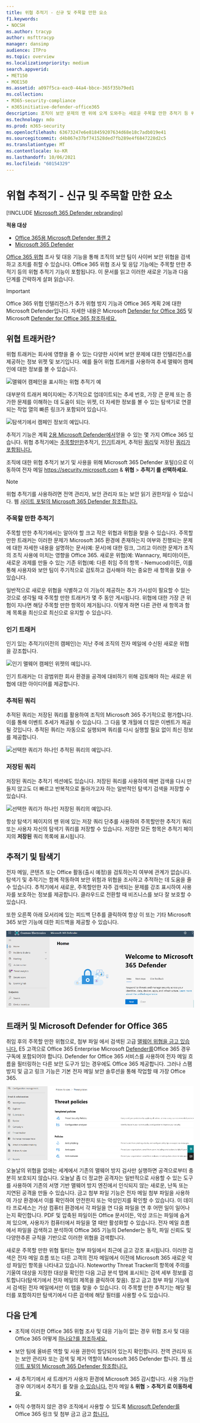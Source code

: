 ```yaml
---
title: 위협 추적기 - 신규 및 주목할 만한 요소
f1.keywords:
- NOCSH
ms.author: tracyp
author: msfttracyp
manager: dansimp
audience: ITPro
ms.topic: overview
ms.localizationpriority: medium
search.appverid:
- MET150
- MOE150
ms.assetid: a097f5ca-eac0-44a4-bbce-365f35b79ed1
ms.collection:
- M365-security-compliance
- m365initiative-defender-office365
description: 조직이 보안 문제의 맨 위에 오게 도와주는 새로운 주목할 만한 추적기 등 위협 추적기에 대해 자세히 알아보습니다.
ms.technology: mdo
ms.prod: m365-security
ms.openlocfilehash: 63673247e6e818459207634d68e18c7adb019e41
ms.sourcegitcommit: d4b867e37bf741528ded7fb289e4f6847228d2c5
ms.translationtype: MT
ms.contentlocale: ko-KR
ms.lasthandoff: 10/06/2021
ms.locfileid: "60154329"
---
```

# <a name="threat-trackers---new-and-noteworthy"></a>위협 추적기 - 신규 및 주목할 만한 요소

[!INCLUDE [Microsoft 365 Defender rebranding](../includes/microsoft-defender-for-office.md)]

**적용 대상**
- [Office 365용 Microsoft Defender 플랜 2](defender-for-office-365.md)
- [Microsoft 365 Defender](../defender/microsoft-365-defender.md)

[Office 365 위협](office-365-ti.md) 조사 및 대응 기능을 통해 조직의 보안 팀이 사이버 보안 위협을 검색하고 조치를 취할 수 있습니다. Office 365 위협 조사 및 응답 기능에는 주목할 만한 추적기 등의 위협 추적기 기능이 포함됩니다. 이 문서를 읽고 이러한 새로운 기능과 다음 단계를 간략하게 살펴 읽습니다.

> [!IMPORTANT]
> Office 365 위협 인텔리전스가 추가 위협 방지 기능과 Office 365 계획 2에 대한 Microsoft Defender입니다. 자세한 내용은 Microsoft [Defender for Office 365](https://products.office.com/exchange/advance-threat-protection) 및 Microsoft [Defender for Office 365 참조하세요.](/office365/servicedescriptions/office-365-advanced-threat-protection-service-description)

## <a name="what-are-threat-trackers"></a>위협 트래커란?

위협 트래커는 회사에 영향을 줄 수 있는 다양한 사이버 보안 문제에 대한 인텔리전스를 제공하는 정보 위젯 및 보기입니다. 예를 들어 위협 트래커를 사용하여 추세 맬웨어 캠페인에 대한 정보를 볼 수 있습니다.

![맬웨어 캠페인을 표시하는 위협 추적기 예](../../media/a883b5ac-8e2b-469a-90e0-f8ad39bb63b7.png)

대부분의 트래커 페이지에는 주기적으로 업데이트되는 추세 번호, 가장 큰 문제 또는 증가한 문제를 이해하는 데 도움이  되는 위젯, 더 자세한 정보를 볼 수 있는 탐색기로 연결되는 작업 열의 빠른 링크가 포함되어 있습니다.

![탐색기에서 캠페인 정보의 예입니다.](../../media/e426f220-fdcb-4dd9-99a2-db97dbcf71d5.png)

추적기 기능은 계획 [2용 Microsoft Defender에서](office-365-ti.md)얻을 수 있는 몇 가지 Office 365 있습니다. 위협 추적기에는 [주목할만한](#noteworthy-trackers)추적기, [인기](#trending-trackers)트래커, 추적된 [쿼리](#tracked-queries)및 저장된 [쿼리가 포함됩니다.](#saved-queries)

조직에 대한 위협 추적기 보기 및 사용을 위해 Microsoft 365 Defender 포털()으로 이동하여 전자 메일 <https://security.microsoft.com> & **위협** \> **추적기 를 선택하세요.**

> [!NOTE]
> 위협 추적기를 사용하려면 전역 관리자, 보안 관리자 또는 보안 읽기 권한자일 수 있습니다. 웹 [사이트 포털의 Microsoft 365 Defender 참조합니다.](permissions-microsoft-365-security-center.md)

### <a name="noteworthy-trackers"></a>주목할 만한 추적기

주목할 만한 추적기에서는 알아야 할 크고 작은 위협과 위험을 찾을 수 있습니다. 주목할 만한 트래커는 이러한 문제가 Microsoft 365 환경에 존재하는지 여부와 진행되는 문제에 대한 자세한 내용을 설명하는 문서(예: 문서)에 대한 링크, 그리고 이러한 문제가 조직의 조직 사용에 미치는 영향을 Office 365. 새로운 위협(예: Wannacry, 페티야)이든, 새로운 과제를 만들 수 있는 기존 위협(예: 다른 취임 주의 항목 - Nemucod)이든, 이를 통해 사용자와 보안 팀이 주기적으로 검토하고 검사해야 하는 중요한 새 항목을 찾을 수 있습니다.

일반적으로 새로운 위협을 식별하고 이 기능이 제공하는 추가 가시성이 필요할 수 있는 것으로 생각될 때 주목할 만한 트래커가 몇 주 동안 게시됩니다. 위협에 대한 가장 큰 위험이 지나면 해당 주목할 만한 항목이 제거됩니다. 이렇게 하면 다른 관련 새 항목과 함께 목록을 최신으로 최신으로 유지할 수 있습니다.

### <a name="trending-trackers"></a>인기 트래커

인기 있는 추적기(이전의 캠페인)는 지난 주에 조직의 전자 메일에 수신된 새로운 위협을 강조합니다.

![인기 맬웨어 캠페인 위젯의 예입니다.](../../media/d2ccc1a0-2a1d-4e36-99b5-6766c207772f.png)

인기 트래커는 더 광범위한 회사 환경을 공격에 대비하기 위해 검토해야 하는 새로운 위협에 대한 아이디어를 제공합니다.

### <a name="tracked-queries"></a>추적된 쿼리

추적된 쿼리는 저장된 쿼리를 활용하여 조직의 Microsoft 365 주기적으로 평가합니다. 이를 통해 이벤트 추세가 제공될 수 있습니다. 그 다음 몇 개월에 더 많은 이벤트가 제공될 것입니다. 추적된 쿼리는 자동으로 실행되며 쿼리를 다시 실행할 필요 없이 최신 정보를 제공합니다.

![선택한 쿼리가 하나인 추적된 쿼리의 예입니다.](../../media/0c556174-06eb-4ae5-b32a-5ff76b9e4f13.png)

### <a name="saved-queries"></a>저장된 쿼리

저장된 쿼리는 추적기 섹션에도 있습니다. 저장된 쿼리를 사용하여 매번 검색을 다시 만들지 않고도 더 빠르고 반복적으로 돌아가고자 하는 일반적인 탐색기 검색을 저장할 수 있습니다.

![선택한 쿼리가 하나인 저장된 쿼리의 예입니다.](../../media/188cf3ff-58f1-41ea-81aa-76158d8f40c3.png)

항상 탐색기 페이지의 맨 위에 있는 저장 쿼리 단추를 사용하여  주목할만한 추적기 쿼리 또는 사용자 자신의 탐색기 쿼리를 저장할 수 있습니다. 저장한 모든 항목은 추적기 페이지의 **저장된** 쿼리 목록에 표시됩니다.

## <a name="trackers-and-explorer"></a>추적기 및 탐색기

전자 메일, 콘텐츠 또는 Office 활동(출시 예정)을 검토하는지 여부에 관계가 없습니다. 탐색기 및 추적기는 함께 작동하여 보안 위험과 위협을 조사하고 추적하는 데 도움을 줄 수 있습니다. 추적기에서 새로운, 주목할만한 자주 검색되는 문제를 강조 표시하여 사용자를 보호하는 정보를 제공합니다. 클라우드로 전환할 때 비즈니스를 보다 잘 보호할 수 있습니다.

또한 오른쪽 아래 모서리에 있는 피드백 단추를 클릭하여 항상 이 또는  기타 Microsoft 365 보안 기능에 대한 피드백을 제공할 수 있습니다.

![Microsoft 365 Defender 포털.](../../media/microsoft-365-defender-portal.png)

## <a name="trackers-and-microsoft-defender-for-office-365"></a>트래커 및 Microsoft Defender for Office 365

취임 후의 주목할 만한 위협으로, 첨부 파일 에서 검색된 고급 [맬웨어 위협을 금고 있습니다.](safe-attachments.md) E5 고객으로 Office 365 Enterprise Microsoft [Defender를](defender-for-office-365.md)Office 365 경우 구독에 포함되어야 합니다. Defender for Office 365 서비스를 사용하여 전자 메일 흐름을 필터링하는 다른 보안 도구가 있는 경우에도 Office 365 제공합니다. 그러나 스팸 방지 [](safe-links.md) 및 금고 링크 기능은 기본 전자 메일 보안 솔루션을 통해 작업할 때 가장 Office 365.

![Microsoft Defender for Office 365 포털에서 Microsoft 365 Defender.](../../media/policies.png)

오늘날의 위협을 없애는 세계에서 기존의 맬웨어 방지 검사만 실행하면 공격으로부터 충분히 보호되지 않습니다. 오늘날 좀 더 정교한 공격자는 일반적으로 사용할 수 있는 도구를 사용하여 기존의 서명 기반 맬웨어 방지 엔진에서 인식되지 않는 새로운, 난독 또는 지연된 공격을 만들 수 있습니다. 금고 첨부 파일 기능은 전자 메일 첨부 파일을 사용하여 가상 환경에서 이를 확인하여 안전한지 또는 악성인지를 확인할 수 있습니다. 이 데이타 프로세스는 가상 컴퓨터 환경에서 각 파일을 연 다음 파일을 연 후 어떤 일이 일어나는지 확인합니다. PDF 및 압축된 파일이든 Office 문서이든, 악성 코드는 파일에 숨겨져 있으며, 사용자가 컴퓨터에서 파일을 열 때만 활성화할 수 있습니다. 전자 메일 흐름에서 파일을 검색하고 분석하여 Office 365 기능의 Defender는 동작, 파일 신뢰도 및 다양한추론 규칙을 기반으로 이러한 위협을 검색합니다.

새로운 주목할 만한 위협 필터는 첨부 파일에서 최근에 금고 강조 표시됩니다. 이러한 검색은 전자 메일 흐름 또는 다른 고객의 전자 메일에서 이전에 Microsoft 365 새로운 악성 파일인 항목을 나타내고 있습니다. Noteworthy Threat Tracker의 항목에 주의를 기울여 대상을 지정한 대상을 확인한 다음 고급 분석 탭에 표시되는 검색 세부 정보를 검토합니다(탐색기에서 전자 메일의 제목을 클릭하여 찾음). 참고 금고 첨부 파일 기능에서 검색된 전자 메일에서만 이 탭을 찾을 수 있습니다. 이 주목할 만한 추적기는 해당 필터를 포함하지만 탐색기에서 다른 검색에 해당 필터를 사용할 수도 있습니다.

## <a name="next-steps"></a>다음 단계

- 조직에 이러한 Office 365 위협 조사 및 대응 기능이 없는 경우 위협 조사 및 대응 Office 365 어떻게 [하나요?를 참조하세요.](office-365-ti.md)

- 보안 팀에 올바른 역할 및 사용 권한이 할당되어 있는지 확인합니다. 전역 관리자 또는 보안 관리자 또는 검색 및 제거 역할이 Microsoft 365 Defender 합니다. 웹 [사이트 포털의 Microsoft 365 Defender 참조합니다.](permissions-microsoft-365-security-center.md)

- 새 추적기에서 새 트래커가 사용자 환경에 Microsoft 365 감시합니다. 사용 가능한 경우 여기에서 추적기 를 찾을 [수 있습니다.](https://https://security.microsoft.com/) 전자 메일 & **위협** \> **추적기 로 이동하세요.**

- 아직 수행하지 않은 경우 조직에서 사용할 수 있도록 [Microsoft Defender를](defender-for-office-365.md) Office 365 링크 [](safe-links.md) 및 첨부 금고 금고 [합니다.](safe-attachments.md)
